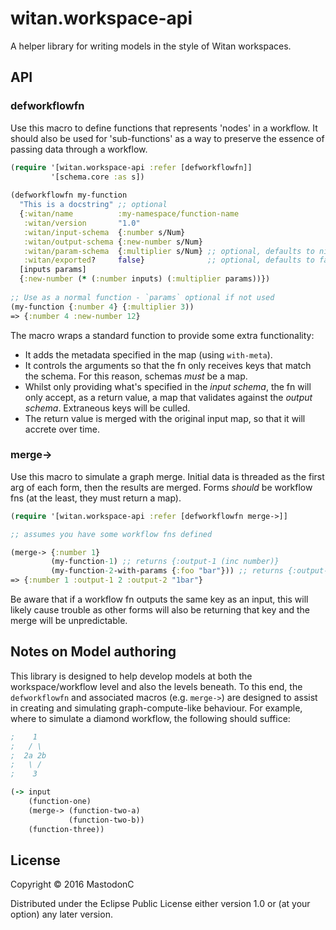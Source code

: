 # witan.workspace-api

A helper library for writing models in the style of Witan workspaces.

## API

### defworkflowfn

Use this macro to define functions that represents 'nodes' in a workflow. It should also be used for 'sub-functions' as a way to preserve the essence of passing data through a workflow.

```clojure
(require '[witan.workspace-api :refer [defworkflowfn]]
         '[schema.core :as s])
   
(defworkflowfn my-function
  "This is a docstring" ;; optional
  {:witan/name          :my-namespace/function-name
   :witan/version       "1.0"
   :witan/input-schema  {:number s/Num}
   :witan/output-schema {:new-number s/Num}
   :witan/param-schema  {:multiplier s/Num} ;; optional, defaults to nil
   :witan/exported?     false}              ;; optional, defaults to false
  [inputs params]
  {:new-number (* (:number inputs) (:multiplier params))})
   
;; Use as a normal function - `params` optional if not used
(my-function {:number 4} {:multiplier 3))
=> {:number 4 :new-number 12}
```

The macro wraps a standard function to provide some extra functionality:
* It adds the metadata specified in the map (using `with-meta`).
* It controls the arguments so that the fn only receives keys that match the schema. For this reason, schemas *must* be a map.
* Whilst only providing what's specified in the _input schema_, the fn will only accept, as a return value, a map that validates against the _output schema_. Extraneous keys will be culled.
* The return value is merged with the original input map, so that it will accrete over time.

### merge->

Use this macro to simulate a graph merge. Initial data is threaded as the first arg of each form, then the results are merged. Forms *should* be workflow fns (at the least, they must return a map). 

```clojure
(require '[witan.workspace-api :refer [defworkflowfn merge->]]

;; assumes you have some workflow fns defined

(merge-> {:number 1}
         (my-function-1) ;; returns {:output-1 (inc number)}
         (my-function-2-with-params {:foo "bar"})) ;; returns {:output-2 (str number foo)}
=> {:number 1 :output-1 2 :output-2 "1bar"}

```

Be aware that if a workflow fn outputs the same key as an input, this will likely cause trouble as other forms will also be returning that key and the merge will be unpredictable.

## Notes on Model authoring

This library is designed to help develop models at both the workspace/workflow level and also the levels beneath. To this end, the `defworkflowfn` and associated macros (e.g. `merge->`) are designed to assist in creating and simulating graph-compute-like behaviour. For example, where to simulate a diamond workflow, the following should suffice:

```clojure
;    1
;   / \
;  2a 2b
;   \ /
;    3

(-> input
    (function-one)
    (merge-> (function-two-a)
             (function-two-b))
    (function-three))
```

## License

Copyright © 2016 MastodonC

Distributed under the Eclipse Public License either version 1.0 or (at
your option) any later version.
